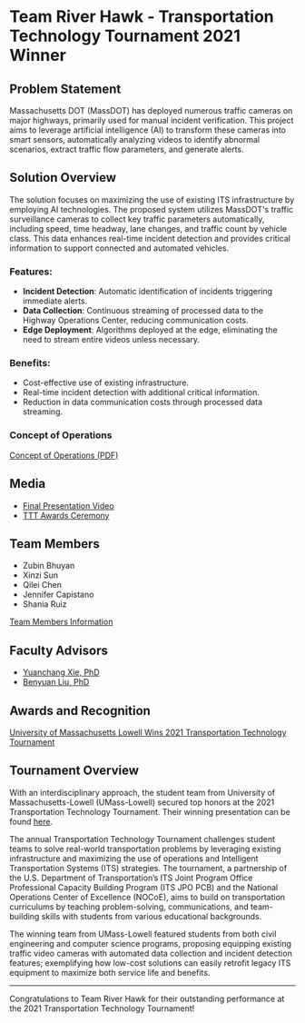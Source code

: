 # Team River Hawk - Transportation Technology Tournament 2021 Winner

## Problem Statement
Massachusetts DOT (MassDOT) has deployed numerous traffic cameras on major highways, primarily used for manual incident verification. This project aims to leverage artificial intelligence (AI) to transform these cameras into smart sensors, automatically analyzing videos to identify abnormal scenarios, extract traffic flow parameters, and generate alerts.

## Solution Overview
The solution focuses on maximizing the use of existing ITS infrastructure by employing AI technologies. The proposed system utilizes MassDOT's traffic surveillance cameras to collect key traffic parameters automatically, including speed, time headway, lane changes, and traffic count by vehicle class. This data enhances real-time incident detection and provides critical information to support connected and automated vehicles.

### Features:
- **Incident Detection**: Automatic identification of incidents triggering immediate alerts.
- **Data Collection**: Continuous streaming of processed data to the Highway Operations Center, reducing communication costs.
- **Edge Deployment**: Algorithms deployed at the edge, eliminating the need to stream entire videos unless necessary.

### Benefits:
- Cost-effective use of existing infrastructure.
- Real-time incident detection with additional critical information.
- Reduction in data communication costs through processed data streaming.

### Concept of Operations
[Concept of Operations (PDF)](https://transops.s3.amazonaws.com/uploaded_files/2023-10/UMass%20Lowell%20Presentation%20-%202021%20TTT.pdf)

## Media
- [Final Presentation Video](https://www.youtube.com/watch?v=kllPMsbjloI)
- [TTT Awards Ceremony](https://www.youtube.com/watch?v=cSyakQG-fPg)

## Team Members
- Zubin Bhuyan
- Xinzi Sun
- Qilei Chen
- Jennifer Capistano
- Shania Ruiz

[Team Members Information](https://transportationops.org/umass-lowell-2021-student-information)

## Faculty Advisors
- [Yuanchang Xie, PhD](https://www.uml.edu/engineering/civil-environmental/faculty/xie-yuanchang.aspx)
- [Benyuan Liu, PhD](https://www.uml.edu/research/chords/faculty/liu-benyuan.aspx)

## Awards and Recognition
[University of Massachusetts Lowell Wins 2021 Transportation Technology Tournament](https://transportationops.org/news/headline-news/university-massachusetts-lowell-wins-2021-transportation-technology-tournament)

## Tournament Overview
With an interdisciplinary approach, the student team from University of Massachusetts-Lowell (UMass-Lowell) secured top honors at the 2021 Transportation Technology Tournament. Their winning presentation can be found [here](https://www.youtube.com/watch?v=kllPMsbjloI).

The annual Transportation Technology Tournament challenges student teams to solve real-world transportation problems by leveraging existing infrastructure and maximizing the use of operations and Intelligent Transportation Systems (ITS) strategies. The tournament, a partnership of the U.S. Department of Transportation’s ITS Joint Program Office Professional Capacity Building Program (ITS JPO PCB) and the National Operations Center of Excellence (NOCoE), aims to build on transportation curriculums by teaching problem-solving, communications, and team-building skills with students from various educational backgrounds.

The winning team from UMass-Lowell featured students from both civil engineering and computer science programs, proposing equipping existing traffic video cameras with automated data collection and incident detection features; exemplifying how low-cost solutions can easily retrofit legacy ITS equipment to maximize both service life and benefits.

---

Congratulations to Team River Hawk for their outstanding performance at the 2021 Transportation Technology Tournament! 
